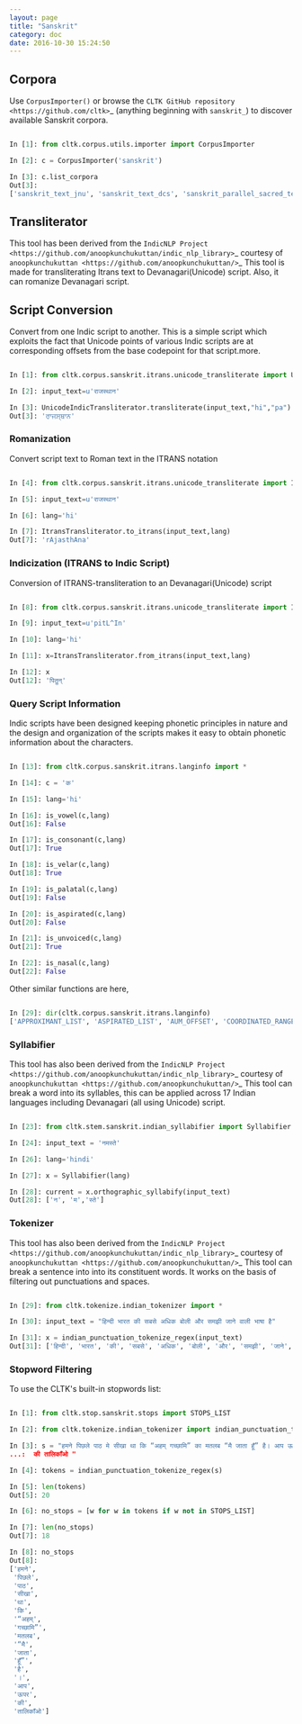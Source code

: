 ```yaml
---
layout: page
title: "Sanskrit"
category: doc
date: 2016-10-30 15:24:50
---
```



## Corpora


Use ``CorpusImporter()`` or browse the `CLTK GitHub repository <https://github.com/cltk>`_ (anything beginning with ``sanskrit_``) to discover available Sanskrit corpora.

``` python

In [1]: from cltk.corpus.utils.importer import CorpusImporter

In [2]: c = CorpusImporter('sanskrit')

In [3]: c.list_corpora
Out[3]:
['sanskrit_text_jnu', 'sanskrit_text_dcs', 'sanskrit_parallel_sacred_texts', 'sanskrit_text_sacred_texts', 'sanskrit_parallel_gitasupersite', 'sanskrit_text_gitasupersite','sanskrit_text_wikipedia','sanskrit_text_sanskrit_documents']
```


## Transliterator

This tool has been derived from the `IndicNLP Project <https://github.com/anoopkunchukuttan/indic_nlp_library>`_ courtesy of `anoopkunchukuttan <https://github.com/anoopkunchukuttan/>`_
This tool is made for transliterating Itrans text to Devanagari(Unicode) script. Also, it can romanize Devanagari script.


## Script Conversion


Convert from one Indic script to another. This is a simple script which exploits the fact that Unicode points of various Indic scripts are at corresponding offsets from the base codepoint for that script.more.


``` python

In [1]: from cltk.corpus.sanskrit.itrans.unicode_transliterate import UnicodeIndicTransliterator

In [2]: input_text=u'राजस्थान'

In [3]: UnicodeIndicTransliterator.transliterate(input_text,"hi","pa")
Out[3]: 'ਰਾਜਸ੍ਥਾਨ'
```

### Romanization

Convert script text to Roman text in the ITRANS notation

``` python

In [4]: from cltk.corpus.sanskrit.itrans.unicode_transliterate import ItransTransliterator

In [5]: input_text=u'राजस्थान'

In [6]: lang='hi'

In [7]: ItransTransliterator.to_itrans(input_text,lang)
Out[7]: 'rAjasthAna'
```

### Indicization (ITRANS to Indic Script)

Conversion of ITRANS-transliteration to an Devanagari(Unicode) script

``` python

In [8]: from cltk.corpus.sanskrit.itrans.unicode_transliterate import ItransTransliterator

In [9]: input_text=u'pitL^In'

In [10]: lang='hi'

In [11]: x=ItransTransliterator.from_itrans(input_text,lang)

In [12]: x
Out[12]: 'पितॣन्'
```

### Query Script Information

Indic scripts have been designed keeping phonetic principles in nature and the design and organization of the scripts makes it easy to obtain phonetic information about the characters.

``` python

In [13]: from cltk.corpus.sanskrit.itrans.langinfo import *

In [14]: c = 'क'

In [15]: lang='hi'

In [16]: is_vowel(c,lang)
Out[16]: False

In [17]: is_consonant(c,lang)
Out[17]: True

In [18]: is_velar(c,lang)
Out[18]: True

In [19]: is_palatal(c,lang)
Out[19]: False

In [20]: is_aspirated(c,lang)
Out[20]: False

In [21]: is_unvoiced(c,lang)
Out[21]: True

In [22]: is_nasal(c,lang)
Out[22]: False
```

Other similar functions are here,

``` python

In [29]: dir(cltk.corpus.sanskrit.itrans.langinfo)
['APPROXIMANT_LIST', 'ASPIRATED_LIST', 'AUM_OFFSET', 'COORDINATED_RANGE_END_INCLUSIVE', 'COORDINATED_RANGE_START_INCLUSIVE', 'DANDA', 'DENTAL_RANGE', 'DOUBLE_DANDA', 'FRICATIVE_LIST', 'HALANTA_OFFSET', 'LABIAL_RANGE', 'LC_TA', 'NASAL_LIST', 'NUKTA_OFFSET', 'NUMERIC_OFFSET_END', 'NUMERIC_OFFSET_START', 'PALATAL_RANGE', 'RETROFLEX_RANGE', 'RUPEE_SIGN', 'SCRIPT_RANGES', 'UNASPIRATED_LIST', 'UNVOICED_LIST', 'URDU_RANGES', 'VELAR_RANGE', 'VOICED_LIST', '__author__', '__builtins__', '__cached__', '__doc__', '__file__', '__license__', '__loader__', '__name__', '__package__', '__spec__', 'get_offset', 'in_coordinated_range', 'is_approximant', 'is_aspirated', 'is_aum', 'is_consonant', 'is_dental', 'is_fricative', 'is_halanta', 'is_indiclang_char', 'is_labial', 'is_nasal', 'is_nukta', 'is_number', 'is_palatal', 'is_retroflex', 'is_unaspirated', 'is_unvoiced', 'is_velar', 'is_voiced', 'is_vowel', 'is_vowel_sign', 'offset_to_char']
```

### Syllabifier


This tool has also been derived from the `IndicNLP Project <https://github.com/anoopkunchukuttan/indic_nlp_library>`_ courtesy of `anoopkunchukuttan <https://github.com/anoopkunchukuttan/>`_
This tool can break a word into its syllables, this can be applied across 17 Indian languages including Devanagari (all using Unicode) script.

``` python

In [23]: from cltk.stem.sanskrit.indian_syllabifier import Syllabifier

In [24]: input_text = 'नमस्ते'

In [26]: lang='hindi'

In [27]: x = Syllabifier(lang)

In [28]: current = x.orthographic_syllabify(input_text)
Out[28]: ['न', 'म','स्ते']
```


### Tokenizer

This tool has also been derived from the `IndicNLP Project <https://github.com/anoopkunchukuttan/indic_nlp_library>`_ courtesy of `anoopkunchukuttan <https://github.com/anoopkunchukuttan/>`_
This tool can break a sentence into into its constituent words. It works on the basis of filtering out punctuations and spaces.

``` python

In [29]: from cltk.tokenize.indian_tokenizer import *

In [30]: input_text = "हिन्दी भारत की सबसे अधिक बोली और समझी जाने वाली भाषा है"

In [31]: x = indian_punctuation_tokenize_regex(input_text)
Out[31]: ['हिन्दी', 'भारत', 'की', 'सबसे', 'अधिक', 'बोली', 'और', 'समझी', 'जाने', 'वाली', 'भाषा', 'है']
```

### Stopword Filtering

To use the CLTK's built-in stopwords list:

``` python

In [1]: from cltk.stop.sanskrit.stops import STOPS_LIST

In [2]: from cltk.tokenize.indian_tokenizer import indian_punctuation_tokenize_regex

In [3]: s = "हमने पिछले पाठ मे सीखा था कि “अहम् गच्छामि” का मतलब “मै जाता हूँ” है। आप ऊपर
...:  की तालिकाँओ "

In [4]: tokens = indian_punctuation_tokenize_regex(s)

In [5]: len(tokens)
Out[5]: 20

In [6]: no_stops = [w for w in tokens if w not in STOPS_LIST]

In [7]: len(no_stops)
Out[7]: 18

In [8]: no_stops
Out[8]:
['हमने',
 'पिछले',
 'पाठ',
 'सीखा',
 'था',
 'कि',
 '“अहम्',
 'गच्छामि”',
 'मतलब',
 '“मै',
 'जाता',
 'हूँ”',
 'है',
 '।',
 'आप',
 'ऊपर',
 'की',
 'तालिकाँओ']
```
